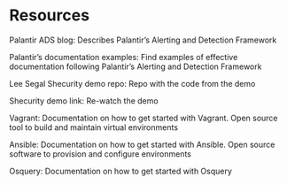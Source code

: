 # Resources 

Palantir ADS blog: Describes Palantir’s Alerting and Detection Framework 

Palantir’s documentation examples: Find examples of effective documentation following Palantir’s Alerting and Detection Framework  

Lee Segal Shecurity demo repo: Repo with the code from the demo

 Shecurity demo link: Re-watch the demo 

Vagrant: Documentation on how to get started with Vagrant. Open source tool to build and maintain virtual environments

Ansible:  Documentation on how to get started with Ansible. Open source software to provision and configure environments

Osquery: Documentation on how to get started with Osquery 